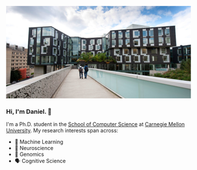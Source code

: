 <!-- Background Image -->
<!--![Background Image](https://github.com/taekb/taekb/blob/master/cmughc.jpg?raw=true)-->
<img src="https://github.com/taekb/taekb/blob/master/cmughc.jpg" width=1000px>

### Hi, I'm Daniel. 👋
I'm a Ph.D. student in the [School of Computer Science](https://www.cs.cmu.edu/) at [Carnegie Mellon University](https://www.cmu.edu/). My research interests span across:
- 🤖 Machine Learning
- 🧠 Neuroscience
- 🧬 Genomics
- 🗣️ Cognitive Science

